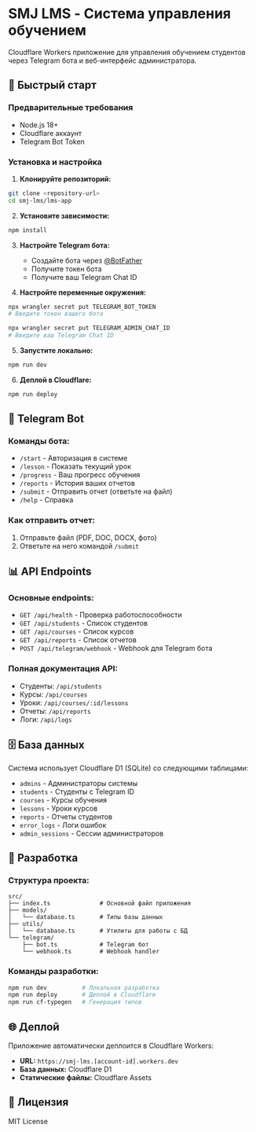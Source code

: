 # SMJ LMS - Система управления обучением

Cloudflare Workers приложение для управления обучением студентов через Telegram бота и веб-интерфейс администратора.

## 🚀 Быстрый старт

### Предварительные требования
- Node.js 18+
- Cloudflare аккаунт
- Telegram Bot Token

### Установка и настройка

1. **Клонируйте репозиторий:**
```bash
git clone <repository-url>
cd smj-lms/lms-app
```

2. **Установите зависимости:**
```bash
npm install
```

3. **Настройте Telegram бота:**
   - Создайте бота через [@BotFather](https://t.me/botfather)
   - Получите токен бота
   - Получите ваш Telegram Chat ID

4. **Настройте переменные окружения:**
```bash
npx wrangler secret put TELEGRAM_BOT_TOKEN
# Введите токен вашего бота

npx wrangler secret put TELEGRAM_ADMIN_CHAT_ID
# Введите ваш Telegram Chat ID
```

5. **Запустите локально:**
```bash
npm run dev
```

6. **Деплой в Cloudflare:**
```bash
npm run deploy
```

## 🤖 Telegram Bot

### Команды бота:
- `/start` - Авторизация в системе
- `/lesson` - Показать текущий урок
- `/progress` - Ваш прогресс обучения
- `/reports` - История ваших отчетов
- `/submit` - Отправить отчет (ответьте на файл)
- `/help` - Справка

### Как отправить отчет:
1. Отправьте файл (PDF, DOC, DOCX, фото)
2. Ответьте на него командой `/submit`

## 📊 API Endpoints

### Основные endpoints:
- `GET /api/health` - Проверка работоспособности
- `GET /api/students` - Список студентов
- `GET /api/courses` - Список курсов
- `GET /api/reports` - Список отчетов
- `POST /api/telegram/webhook` - Webhook для Telegram бота

### Полная документация API:
- Студенты: `/api/students`
- Курсы: `/api/courses`
- Уроки: `/api/courses/:id/lessons`
- Отчеты: `/api/reports`
- Логи: `/api/logs`

## 🗄️ База данных

Система использует Cloudflare D1 (SQLite) со следующими таблицами:
- `admins` - Администраторы системы
- `students` - Студенты с Telegram ID
- `courses` - Курсы обучения
- `lessons` - Уроки курсов
- `reports` - Отчеты студентов
- `error_logs` - Логи ошибок
- `admin_sessions` - Сессии администраторов

## 🔧 Разработка

### Структура проекта:
```
src/
├── index.ts              # Основной файл приложения
├── models/
│   └── database.ts       # Типы базы данных
├── utils/
│   └── database.ts       # Утилиты для работы с БД
└── telegram/
    ├── bot.ts            # Telegram бот
    └── webhook.ts        # Webhook handler
```

### Команды разработки:
```bash
npm run dev          # Локальная разработка
npm run deploy       # Деплой в Cloudflare
npm run cf-typegen   # Генерация типов
```

## 🌐 Деплой

Приложение автоматически деплоится в Cloudflare Workers:
- **URL:** `https://smj-lms.[account-id].workers.dev`
- **База данных:** Cloudflare D1
- **Статические файлы:** Cloudflare Assets

## 📝 Лицензия

MIT License
